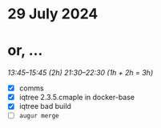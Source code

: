 # 29 July 2024
# or, …

_13:45–15:45 (2h)_
_21:30–22:30 (1h + 2h = 3h)_

- [x] comms
- [x] iqtree 2.3.5.cmaple in docker-base
- [x] iqtree bad build
- [ ] `augur merge`
